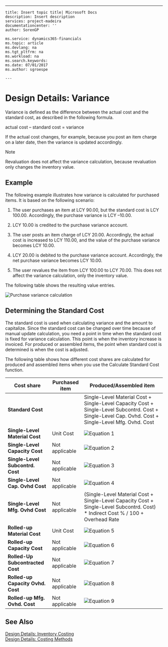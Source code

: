 ---
    title: Insert topic title| Microsoft Docs
    description: Insert description
    services: project-madeira
    documentationcenter: ''
    author: SorenGP

    ms.service: dynamics365-financials
    ms.topic: article
    ms.devlang: na
    ms.tgt_pltfrm: na
    ms.workload: na
    ms.search.keywords:
    ms.date: 07/01/2017
    ms.author: sgroespe

    ---
# Design Details: Variance
Variance is defined as the difference between the actual cost and the standard cost, as described in the following formula.  
  
 actual cost – standard cost \= variance  
  
 If the actual cost changes, for example, because you post an item charge on a later date, then the variance is updated accordingly.  
  
> [!NOTE]  
>  Revaluation does not affect the variance calculation, because revaluation only changes the inventory value.  
  
## Example  
 The following example illustrates how variance is calculated for purchased items. It is based on the following scenario:  
  
1.  The user purchases an item at LCY 90.00, but the standard cost is LCY 100.00. Accordingly, the purchase variance is LCY –10.00.  
  
2.  LCY 10.00 is credited to the purchase variance account.  
  
3.  The user posts an item charge of LCY 20.00. Accordingly, the actual cost is increased to LCY 110.00, and the value of the purchase variance becomes LCY 10.00.  
  
4.  LCY 20.00 is debited to the purchase variance account. Accordingly, the net purchase variance becomes LCY 10.00.  
  
5.  The user revalues the item from LCY 100.00 to LCY 70.00. This does not affect the variance calculation, only the inventory value.  
  
 The following table shows the resulting value entries.  
  
 ![Purchase variance calculation](../ApplicationDesign/media/design_details_inventory_costing_11_purchase_variance.png "design\_details\_inventory\_costing\_11\_purchase\_variance")  
  
## Determining the Standard Cost  
 The standard cost is used when calculating variance and the amount to capitalize. Since the standard cost can be changed over time because of manual update calculation, you need a point in time when the standard cost is fixed for variance calculation. This point is when the inventory increase is invoiced. For produced or assembled items, the point when standard cost is determined is when the cost is adjusted.  
  
 The following table shows how different cost shares are calculated for produced and assembled items when you use the Calculate Standard Cost function.  
  
|Cost share|Purchased item|Produced\/Assembled item|  
|----------------|--------------------|------------------------------|  
|**Standard Cost**||Single\-Level Material Cost \+ Single\-Level Capacity Cost \+ Single\-Level Subcontrd. Cost \+ Single\-Level Cap. Ovhd. Cost \+ Single\-Level Mfg. Ovhd. Cost|  
|**Single\-Level Material Cost**|Unit Cost|![Equation 1](../ApplicationDesign/media/design_details_inventory_costing_11_equation_1.png "design\_details\_inventory\_costing\_11\_equation\_1")|  
|**Single\-Level Capacity Cost**|Not applicable|![Equation 2](../ApplicationDesign/media/design_details_inventory_costing_11_equation_2.png "design\_details\_inventory\_costing\_11\_equation\_2")|  
|**Single\-Level Subcontrd. Cost**|Not applicable|![Equation 3](../ApplicationDesign/media/design_details_inventory_costing_11_equation_3.png "design\_details\_inventory\_costing\_11\_equation\_3")|  
|**Single\-Level Cap. Ovhd Cost**|Not applicable|![Equation 4](../ApplicationDesign/media/design_details_inventory_costing_11_equation_4.png "design\_details\_inventory\_costing\_11\_equation\_4")|  
|**Single\-Level Mfg. Ovhd Cost**|Not applicable|\(Single\-Level Material Cost \+ Single\-Level Capacity Cost \+ Single\-Level Subcontrd. Cost\) \* Indirect Cost % \/ 100 \+ Overhead Rate|  
|**Rolled\-up Material Cost**|Unit Cost|![Equation 5](../ApplicationDesign/media/design_details_inventory_costing_11_equation_5.png "design\_details\_inventory\_costing\_11\_equation\_5")|  
|**Rolled\-up Capacity Cost**|Not applicable|![Equation 6](../ApplicationDesign/media/design_details_inventory_costing_11_equation_6.png "design\_details\_inventory\_costing\_11\_equation\_6")|  
|**Rolled\-Up Subcontracted Cost**|Not applicable|![Equation 7](../ApplicationDesign/media/design_details_inventory_costing_11_equation_7.png "design\_details\_inventory\_costing\_11\_equation\_7")|  
|**Rolled\-up Capacity Ovhd. Cost**|Not applicable|![Equation 8](../ApplicationDesign/media/design_details_inventory_costing_11_equation_8.png "design\_details\_inventory\_costing\_11\_equation\_8")|  
|**Rolled\-up Mfg. Ovhd. Cost**|Not applicable|![Equation 9](../ApplicationDesign/media/design_details_inventory_costing_11_equation_9.png "design\_details\_inventory\_costing\_11\_equation\_9")|  
  
## See Also  
 [Design Details: Inventory Costing](../ApplicationDesign/design-details-inventory-costing.md)   
 [Design Details: Costing Methods](../ApplicationDesign/design-details-costing-methods.md)